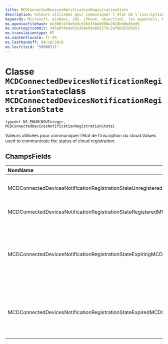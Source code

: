 ```yaml
---
title: MCDConnectedDevicesNotificationRegistrationState
description: Valeurs utilisées pour communiquer l’état de l’inscription du cloud.
keywords: Microsoft, windows, iOS, iPhone, objectiveC, les appareils, Project Rome connectés
ms.openlocfilehash: be390f4f8e5d3c026d35bb8998e2818b9db05e86
ms.sourcegitcommit: 945a0f4bda02e3b4eb9a665379c2af9bd5285a53
ms.translationtype: MT
ms.contentlocale: fr-FR
ms.lasthandoff: 04/18/2019
ms.locfileid: "59800711"
---
```

# <a name="class-mcdconnecteddevicesnotificationregistrationstate"></a><span data-ttu-id="28b45-104">Classe `MCDConnectedDevicesNotificationRegistrationState`</span><span class="sxs-lookup"><span data-stu-id="28b45-104">class `MCDConnectedDevicesNotificationRegistrationState`</span></span> 

```
typedef NS_ENUM(NSUInteger, MCDConnectedDevicesNotificationRegistrationState)
```  
<span data-ttu-id="28b45-105">Valeurs utilisées pour communiquer l’état de l’inscription du cloud.</span><span class="sxs-lookup"><span data-stu-id="28b45-105">Values used to communicate the status of cloud registration.</span></span>

## <a name="fields"></a><span data-ttu-id="28b45-106">Champs</span><span class="sxs-lookup"><span data-stu-id="28b45-106">Fields</span></span>

| <span data-ttu-id="28b45-107">Nom</span><span class="sxs-lookup"><span data-stu-id="28b45-107">Name</span></span>                              |   <span data-ttu-id="28b45-108">Value</span><span class="sxs-lookup"><span data-stu-id="28b45-108">Value</span></span>     | <span data-ttu-id="28b45-109">Description</span><span class="sxs-lookup"><span data-stu-id="28b45-109">Description</span></span> |
|:----------------------------------|:------|:-------------------------------|
| <span data-ttu-id="28b45-110">MCDConnectedDevicesNotificationRegistrationStateUnregistered</span><span class="sxs-lookup"><span data-stu-id="28b45-110">MCDConnectedDevicesNotificationRegistrationStateUnregistered</span></span> | <span data-ttu-id="28b45-111">0</span><span class="sxs-lookup"><span data-stu-id="28b45-111">0</span></span> | <span data-ttu-id="28b45-112">L’inscription n’a jamais été démarrée.</span><span class="sxs-lookup"><span data-stu-id="28b45-112">Registration has never been started.</span></span>
| <span data-ttu-id="28b45-113">MCDConnectedDevicesNotificationRegistrationStateRegistered</span><span class="sxs-lookup"><span data-stu-id="28b45-113">MCDConnectedDevicesNotificationRegistrationStateRegistered</span></span> | <span data-ttu-id="28b45-114">1</span><span class="sxs-lookup"><span data-stu-id="28b45-114">1</span></span> | <span data-ttu-id="28b45-115">L’inscription est terminée.</span><span class="sxs-lookup"><span data-stu-id="28b45-115">Registration has finished.</span></span> |
| <span data-ttu-id="28b45-116">MCDConnectedDevicesNotificationRegistrationStateExpiring</span><span class="sxs-lookup"><span data-stu-id="28b45-116">MCDConnectedDevicesNotificationRegistrationStateExpiring</span></span> | <span data-ttu-id="28b45-117">2</span><span class="sxs-lookup"><span data-stu-id="28b45-117">2</span></span> | <span data-ttu-id="28b45-118">L’inscription est sur le point d’expirer et par conséquent, l’application doit effectuer à nouveau l’inscription.</span><span class="sxs-lookup"><span data-stu-id="28b45-118">Registration is about to expire and so the app should perform registration again.</span></span> |
| <span data-ttu-id="28b45-119">MCDConnectedDevicesNotificationRegistrationStateExpired</span><span class="sxs-lookup"><span data-stu-id="28b45-119">MCDConnectedDevicesNotificationRegistrationStateExpired</span></span> | <span data-ttu-id="28b45-120">3</span><span class="sxs-lookup"><span data-stu-id="28b45-120">3</span></span> | <span data-ttu-id="28b45-121">L’inscription a expiré et par conséquent, l’application doit effectuer à nouveau l’inscription.</span><span class="sxs-lookup"><span data-stu-id="28b45-121">Registration has expired and so the app must perform registration again.</span></span> |